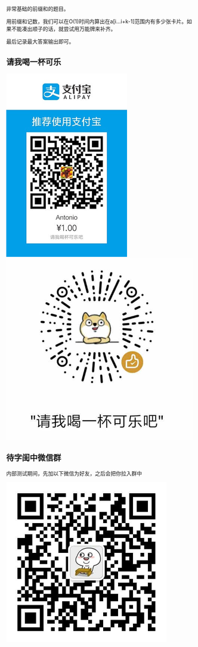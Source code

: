 非常基础的前缀和的题目。

用前缀和记数，我们可以在O(1)时间内算出在a[i...i+k-1]范围内有多少张卡片。如果不能凑出顺子的话，就尝试用万能牌来补齐。

最后记录最大答案输出即可。


## 请我喝一杯可乐

![](https://raw.githubusercontent.com/Inapt19/Resource/master/bonus_QR.jpg)
![](https://raw.githubusercontent.com/Inapt19/Resource/master/wechat_bonus_qr.jpg)

## 待字闺中微信群

内部测试期间，先加以下微信为好友，之后会把你拉入群中

![](https://raw.githubusercontent.com/Inapt19/Resource/master/wechat_QR.jpg)
